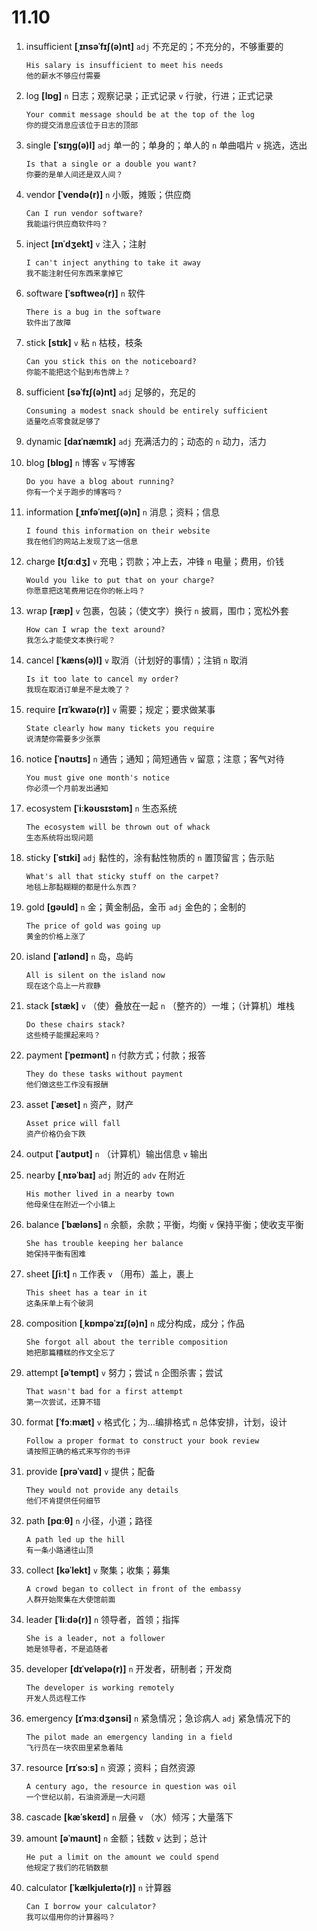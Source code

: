 # 11.10

1. insufficient **[ˌɪnsəˈfɪʃ(ə)nt]** `adj` 不充足的；不充分的，不够重要的

   ```
   His salary is insufficient to meet his needs
   他的薪水不够应付需要
   ```

2. log **[lɒɡ]** `n` 日志；观察记录；正式记录 `v` 行驶，行进；正式记录

   ```
   Your commit message should be at the top of the log
   你的提交消息应该位于日志的顶部
   ```

3. single **[ˈsɪŋɡ(ə)l]** `adj` 单一的；单身的；单人的 `n` 单曲唱片 `v` 挑选，选出

   ```
   Is that a single or a double you want?
   你要的是单人间还是双人间？
   ```

4. vendor **[ˈvendə(r)]** `n` 小贩，摊贩；供应商

   ```
   Can I run vendor software?
   我能运行供应商软件吗？
   ```

5. inject **[ɪnˈdʒekt]** `v` 注入；注射

   ```
   I can't inject anything to take it away
   我不能注射任何东西来拿掉它
   ```

6. software **[ˈsɒftweə(r)]** `n` 软件

   ```
   There is a bug in the software
   软件出了故障
   ```

7. stick **[stɪk]** `v` 粘 `n` 枯枝，枝条

   ```
   Can you stick this on the noticeboard?
   你能不能把这个贴到布告牌上？
   ```

8. sufficient **[səˈfɪʃ(ə)nt]** `adj` 足够的，充足的

   ```
   Consuming a modest snack should be entirely sufficient
   适量吃点零食就足够了
   ```

9. dynamic **[daɪˈnæmɪk]** `adj` 充满活力的；动态的 `n` 动力，活力

10. blog **[blɒɡ]** `n` 博客 `v` 写博客

    ```
    Do you have a blog about running?
    你有一个关于跑步的博客吗？
    ```

11. information **[ˌɪnfəˈmeɪʃ(ə)n]** `n` 消息；资料；信息

    ```
    I found this information on their website
    我在他们的网站上发现了这一信息
    ```

12. charge **[tʃɑːdʒ]** `v` 充电；罚款；冲上去，冲锋 `n` 电量；费用，价钱

    ```
    Would you like to put that on your charge?
    你愿意把这笔费用记在你的帐上吗？
    ```

13. wrap **[ræp]** `v` 包裹，包装；（使文字）换行 `n` 披肩，围巾；宽松外套

    ```
    How can I wrap the text around?
    我怎么才能使文本换行呢？
    ```

14. cancel **[ˈkæns(ə)l]** `v` 取消（计划好的事情）；注销 `n` 取消

    ```
    Is it too late to cancel my order?
    我现在取消订单是不是太晚了？
    ```

15. require **[rɪˈkwaɪə(r)]** `v` 需要；规定；要求做某事

    ```
    State clearly how many tickets you require
    说清楚你需要多少张票
    ```

16. notice **[ˈnəʊtɪs]** `n` 通告；通知；简短通告 `v` 留意；注意；客气对待

    ```
    You must give one month's notice
    你必须一个月前发出通知
    ```

17. ecosystem **[ˈiːkəʊsɪstəm]** `n` 生态系统

    ```
    The ecosystem will be thrown out of whack
    生态系统将出现问题
    ```

18. sticky **[ˈstɪki]** `adj` 黏性的，涂有黏性物质的 `n` 置顶留言；告示贴

    ```
    What's all that sticky stuff on the carpet?
    地毯上那黏糊糊的都是什么东西？
    ```

19. gold **[ɡəʊld]** `n` 金；黄金制品，金币 `adj` 金色的；金制的

    ```
    The price of gold was going up
    黄金的价格上涨了
    ```

20. island **[ˈaɪlənd]** `n` 岛，岛屿

    ```
    All is silent on the island now
    现在这个岛上一片寂静
    ```

21. stack **[stæk]** `v` （使）叠放在一起 `n` （整齐的）一堆；（计算机）堆栈

    ```
    Do these chairs stack?
    这些椅子能摞起来吗？
    ```

22. payment **[ˈpeɪmənt]** `n` 付款方式；付款；报答

    ```
    They do these tasks without payment
    他们做这些工作没有报酬
    ```

23. asset **[ˈæset]** `n` 资产，财产

    ```
    Asset price will fall
    资产价格仍会下跌
    ```

24. output **[ˈaʊtpʊt]** `n` （计算机）输出信息 `v` 输出

25. nearby **[ˌnɪəˈbaɪ]** `adj` 附近的 `adv` 在附近

    ```
    His mother lived in a nearby town
    他母亲住在附近一个小镇上
    ```

26. balance **[ˈbæləns]** `n` 余额，余款；平衡，均衡 `v` 保持平衡；使收支平衡

    ```
    She has trouble keeping her balance
    她保持平衡有困难
    ```

27. sheet **[ʃiːt]** `n` 工作表 `v` （用布）盖上，裹上

    ```
    This sheet has a tear in it
    这条床单上有个破洞
    ```

28. composition **[ˌkɒmpəˈzɪʃ(ə)n]** `n` 成分构成，成分；作品

    ```
    She forgot all about the terrible composition
    她把那篇糟糕的作文全忘了
    ```

29. attempt **[əˈtempt]** `v` 努力；尝试 `n` 企图杀害；尝试

    ```
    That wasn't bad for a first attempt
    第一次尝试，还算不错
    ```

30. format **[ˈfɔːmæt]** `v` 格式化；为...编排格式 `n` 总体安排，计划，设计

    ```
    Follow a proper format to construct your book review
    请按照正确的格式来写你的书评
    ```

31. provide **[prəˈvaɪd]** `v` 提供；配备

    ```
    They would not provide any details
    他们不肯提供任何细节
    ```

32. path **[pɑːθ]** `n` 小径，小道；路径

    ```
    A path led up the hill
    有一条小路通往山顶
    ```

33. collect **[kəˈlekt]** `v` 聚集；收集；募集

    ```
    A crowd began to collect in front of the embassy
    人群开始聚集在大使馆前面
    ```

34. leader **[ˈliːdə(r)]** `n` 领导者，首领；指挥

    ```
    She is a leader, not a follower
    她是领导者，不是追随者
    ```

35. developer **[dɪˈveləpə(r)]** `n` 开发者，研制者；开发商

    ```
    The developer is working remotely
    开发人员远程工作
    ```

36. emergency **[ɪˈmɜːdʒənsi]** `n` 紧急情况；急诊病人 `adj` 紧急情况下的

    ```
    The pilot made an emergency landing in a field
    飞行员在一块农田里紧急着陆
    ```

37. resource **[rɪˈsɔːs]** `n` 资源；资料；自然资源

    ```
    A century ago, the resource in question was oil
    一个世纪以前，石油资源是一大问题
    ```

38. cascade **[kæˈskeɪd]** `n` 层叠 `v` （水）倾泻；大量落下

39. amount **[əˈmaʊnt]** `n` 金额；钱数 `v` 达到；总计

    ```
    He put a limit on the amount we could spend
    他规定了我们的花销数额
    ```

40. calculator **[ˈkælkjuleɪtə(r)]** `n` 计算器

    ```
    Can I borrow your calculator?
    我可以借用你的计算器吗？
    ```
